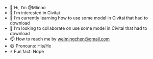 - 👋 Hi, I’m @Mlinno
- 👀 I’m interested in Civitai
- 🌱 I’m currently learning how to use some model in Civitai that had to download
- 💞️ I’m looking to collaborate on use some model in Civitai that had to download
- 📫 How to reach me by weimingchen@gmail.com
- 😄 Pronouns: His/He
- ⚡ Fun fact: Nope

<!---
Mlinno/Mlinno is a ✨ special ✨ repository because its `README.md` (this file) appears on your GitHub profile.
You can click the Preview link to take a look at your changes.
--->
